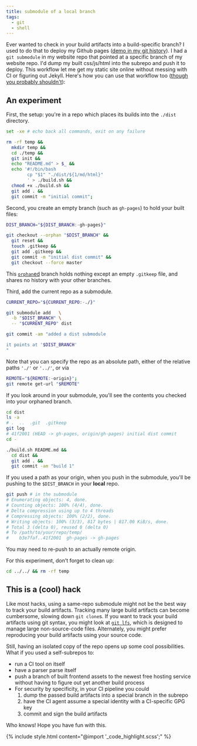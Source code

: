 ```yaml
---
title: submodule of a local branch
tags:
  - git
  - shell
---
```


Ever wanted to check in your build artifacts into a build-specific branch?
I used to do that to deploy my Github pages ([demo in my git history][commit-with-submodule-setup]).
I had a `git submodule` in my website repo that pointed at a specific branch of my website repo.
I'd dump my built css/js/html into the subrepo and push it to deploy.
This workflow let me get my static site online without messing with CI or figuring out Jekyll.
Here's how you can use that workflow too ([though you probably shouldn't](#this-is-a-cool-hack)):

## An experiment

First, the setup: you're in a repo which places its builds into the `./dist` directory.

```sh
set -xe # echo back all commands, exit on any failure

rm -rf temp &&
  mkdir temp &&
  cd ./temp &&
  git init &&
  echo "README.md" > $_ &&
  echo '#!/bin/bash
        cp "$1" "./dist/${1/md/html}"
        ' > ./build.sh &&
  chmod +x ./build.sh &&
  git add . &&
  git commit -m "initial commit";
```

Second, you create an empty branch (such as `gh-pages`) to hold your built files:

```sh
DIST_BRANCH="${DIST_BRANCH:-gh-pages}"

git checkout --orphan "$DIST_BRANCH" &&
  git reset &&
  touch .gitkeep &&
  git add .gitkeep &&
  git commit -m "initial dist commit" &&
  git checkout --force master
```

This [`orphan`ed][orphan-branch-docs] branch holds nothing except an empty `.gitkeep` file, and shares no history with your other branches.

Third, add the current repo as a submodule.

```sh
CURRENT_REPO="${CURRENT_REPO:-./}"

git submodule add   \
  -b "$DIST_BRANCH" \
  -- "$CURRENT_REPO" dist

git commit -am "added a dist submodule

it points at '$DIST_BRANCH'
"
```

Note that you can specify the repo as an absolute path, either of the relative paths `'./'` or `'../'`, or via

```sh
REMOTE="${REMOTE:-origin}";
git remote get-url "$REMOTE"
```

If you look around in your submodule, you'll see the contents you checked into your orphaned branch.

```sh
cd dist
ls -a
# .  ..  .git  .gitkeep
git log
# 41f2001 (HEAD -> gh-pages, origin/gh-pages) initial dist commit
cd -
```

```sh
./build.sh README.md &&
  cd dist &&
  git add . &&
  git commit -am "build 1"
```

If you used a path as your origin, when you push in the submodule, you'll be pushing to the `$DIST_BRANCH` in your **local** repo.

```sh
git push # in the submodule
# Enumerating objects: 4, done.
# Counting objects: 100% (4/4), done.
# Delta compression using up to 4 threads
# Compressing objects: 100% (2/2), done.
# Writing objects: 100% (3/3), 817 bytes | 817.00 KiB/s, done.
# Total 3 (delta 0), reused 0 (delta 0)
# To /path/to/your/repo/temp/
#    b3e7faf..41f2001  gh-pages -> gh-pages
```

You may need to re-push to an actually remote origin.

For this experiment, don't forget to clean up:

```sh
cd ../../ && rm -rf temp
```

## This is a (cool) hack

Like most hacks, using a same-repo submodule might not be the best way to track your build artifacts.
Tracking many large build artifacts can become cumbersome, slowing down `git clone`s.
If you want to track your build artifacts using git syntax, you might look at [`git lfs`][git-lfs-docs], which is designed to manage large non-source-code files.
Alternately, you might prefer reproducing your build artifacts using your source code.

Still, having an isolated copy of the repo opens up some cool possibilities.
What if you used a self-subrepos to:

- run a CI tool on itself
- have a parser parse itself
- push a branch of built frontend assets to the newest free hosting service without having to figure out yet another build process
- For security by specificity, in your CI pipeline you could
  1. dump the passed build artifacts into a special branch in the subrepo
  1. have the CI agent assume a special identity with a CI-specific GPG key
  1. commit and sign the build artifacts

Who knows! Hope you have fun with this.

<!-- references -->

[orphan-branch-docs]: https://git-scm.com/docs/git-checkout#Documentation/git-checkout.txt---orphanltnewbranchgt
[git-lfs-docs]: https://git-lfs.github.com/
[commit-with-submodule-setup]: https://github.com/skalt/skalt.github.io/tree/f0f9eb6026e6b64522d27c4872b2aaa334b481d4

{% include style.html content="@import '_code_highlight.scss';" %}
